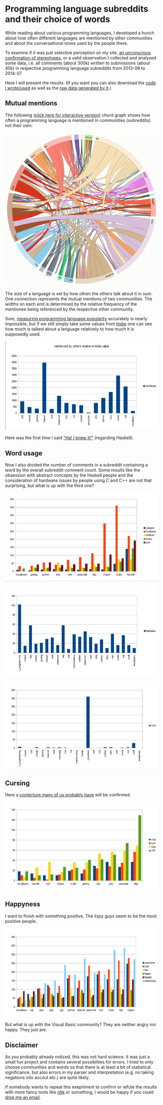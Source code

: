 # Programming language subreddits and their choice of words

While reading about various programming languages, I developed a hunch about how often different languages are mentioned by other communities and about the  conversational tones used by the people there.

To examine if it was just selective perception on my site, [an unconscious confirmation of stereotypes](http://en.wikipedia.org/wiki/Confirmation_bias), or a valid observation I collected and analysed some data, i.e. all comments (about 300k) written to submissions (about 40k) in respective programming language subreddits from 2013-08 to 2014-07

Here I will present the results. (If you want you can also download the [code I wrote/used](https://gist.github.com/Dobiasd/d0ae9dd611dc8fb395ec) as well as the [raw data generated by it](https://gist.github.com/Dobiasd/d8cafe091a2da2589bd7).)


## Mutual mentions

The following ([click here for interactive version](http://rawgit.com/Dobiasd/programming-language-subreddits-and-their-choice-of-words/master/mentions_chord_graph/index.html)) chord graph shows how often a programming language is mentioned in communities (subreddits) not their own:

[![(mutual mentions)](img/mutual_mentions.png)][interactive-mutual-mentions]

[interactive-mutual-mentions]: http://rawgit.com/Dobiasd/programming-language-subreddits-and-their-choice-of-words/master/mentions_chord_graph/index.html

The size of a language is set by how othen the others talk about it in sum. One connection represents the mutual mentions of two communities. The widths on each end is determined by the relative frequency of the mentionee being referenced by the respective other community.

Sure, [measuring programming language popularity](http://en.wikipedia.org/wiki/Measuring_programming_language_popularity) accurately is nearly impossible, but if we still simply take some values from [tiobe](http://www.tiobe.com/index.php/content/paperinfo/tpci/index.html) one can see how much is talked about a language relatively to how much it is supposedly used.

![mentions relative to tiobe](img/mentions_relative_to_tiobe.png "mentions relative to tiobe")

Here was the first time I said ["Ha! I knew it!"](http://en.wikipedia.org/wiki/Hindsight_bias) (regarding Haskell).


## Word usage

Now I also divided the number of comments in a subreddit containing a word by the overall subreddit comment count. Some results like the obsession with abstract concepts by the Haskell people and the consideration of hardware issues by people using C and C++ are not that surprising, but what is up with the third one?


![abstract concepts](img/abstract_concepts.png "abstract concepts")

![hardware](img/hardware.png "hardware")

![nerd](img/nerd.png "nerd")


## Cursing

Here a [conjecture many of us probably have](http://eev.ee/blog/2012/04/09/php-a-fractal-of-bad-design/) will be confirmed.

![cursing](img/cursing.png "cursing")


## Happyness

I want to finish with something positive. The lispy guys seem to be the most positive people.

![happy](img/happy.png "happy")

But what is up with the Visual Basic community? They are neither angry nor happy. They just are.



## Disclaimer

As you probably already noticed, this was not hard science. It was just a small fun project and contains several possiblities for errors. I tried to only choose communities and words so that there is at least a bit of statistical significance, but also errors in my parser and interpretation (e.g. no taking negations into accout etc.) are quite likely.

If somebody wants to repeat this exepriment to confirm or refute the results with more fancy tools like [nltk](http://www.nltk.org/) or something, I would be happy if you could [drop me an email](mailto:harry@daiw.de).